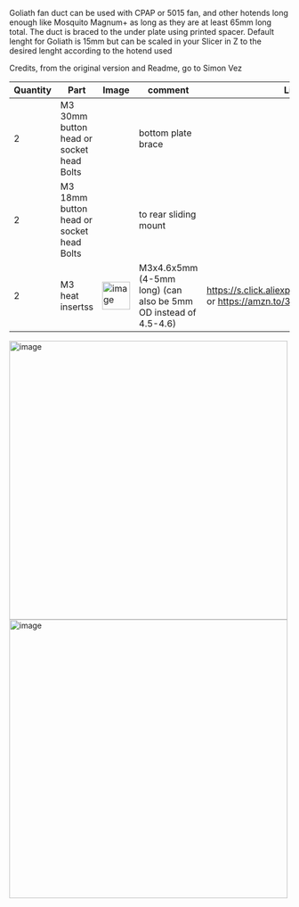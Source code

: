 Goliath fan duct can be used with CPAP or 5015 fan, and other hotends long enough like Mosquito Magnum+ as long as they are at least 65mm long total.
The duct is braced to the under plate using printed spacer. Default lenght for Goliath is 15mm but can be scaled in your Slicer in Z to the desired lenght according to the hotend used


Credits, from the original version and Readme, go to Simon Vez

| Quantity | Part                         | Image             | comment  | Links  |
| ------ | ----                           | -------           | -----    | -----	|
| 2      | M3 30mm button head or socket head Bolts|              | bottom plate brace |   |
| 2      | M3 18mm button head or socket head Bolts|              | to rear sliding mount |   |
| 2      | M3 heat insertss |<img width="50" alt="image" src="https://user-images.githubusercontent.com/37383368/213013307-f72b9e07-181a-4029-948b-95a7e522ceda.png"> |  M3x4.6x5mm (4-5mm long) (can also be 5mm OD instead of 4.5-4.6)                | https://s.click.aliexpress.com/e/_De28c87 or https://amzn.to/3ZVI5xR  |

<img width="500" alt="image" src="https://user-images.githubusercontent.com/37383368/213062147-72abc8a1-0c7a-48ba-81cd-47fcf0dce1b6.png"><img width="500" alt="image" src="https://user-images.githubusercontent.com/37383368/213062853-50351e71-32d6-49af-b4ef-d7a467d85310.png">

